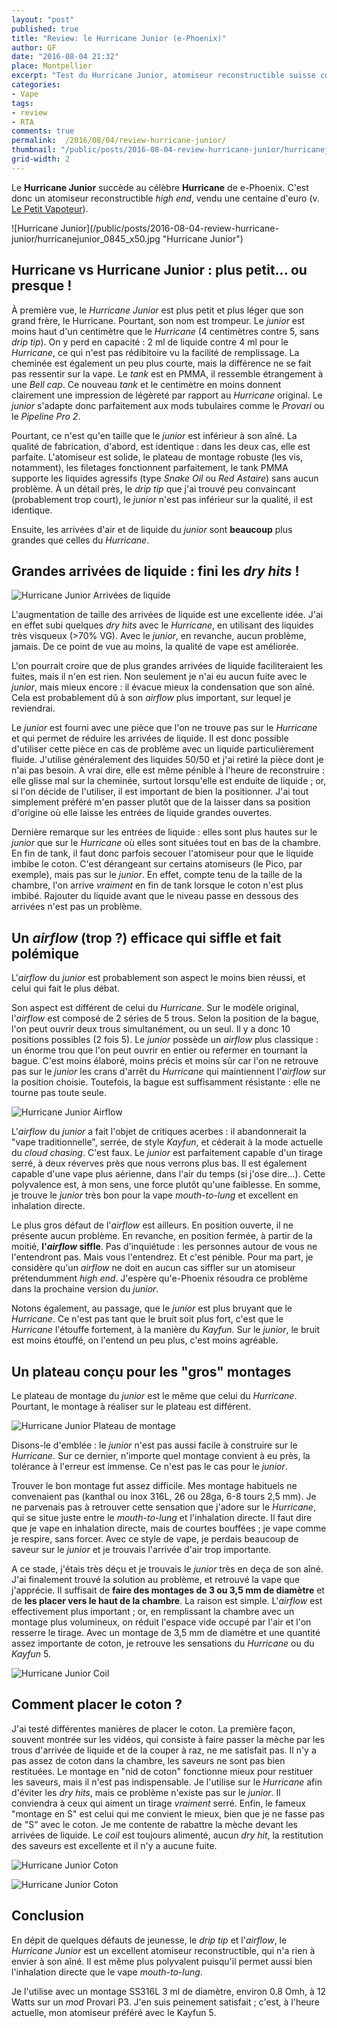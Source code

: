 ```yaml
---
layout: "post"
published: true
title: "Review: le Hurricane Junior (e-Phoenix)"
author: GF
date: "2016-08-04 21:32"
place: Montpellier
excerpt: "Test du Hurricane Junior, atomiseur reconstructible suisse construit par e-Phoenix. Surprenant mélange des genres, cet atomiseur n'est pas facile à dompter. Mais une fois que l'on s'y est habitué, la vape est d'une qualité exceptionnelle."
categories:
- Vape
tags:
- review
- RTA
comments: true
permalink:  /2016/08/04/review-hurricane-junior/
thumbnail: "/public/posts/2016-08-04-review-hurricane-junior/hurricanejunior.jpg"
grid-width: 2
---
```


Le **Hurricane Junior** succède au célèbre **Hurricane** de e-Phoenix. C'est donc un atomiseur reconstructible _high end_, vendu une centaine d'euro (v. [Le Petit Vapoteur](http://www.lepetitvapoteur.com/fr/reparables/2738-hurricane-junior.html)).

<div class='wrap-left' markdown="1">
![Hurricane Junior](/public/posts/2016-08-04-review-hurricane-junior/hurricanejunior_0845_x50.jpg "Hurricane Junior")
</div>

## Hurricane vs Hurricane Junior : plus petit... ou presque !

À première vue, le _Hurricane Junior_ est plus petit et plus léger que son grand frère, le Hurricane. Pourtant, son nom est trompeur. Le _junior_ est moins haut d'un centimètre que le _Hurricane_ (4 centimètres contre 5, sans _drip tip_). On y perd en capacité : 2 ml de liquide contre 4 ml pour le _Hurricane_, ce qui n'est pas rédibitoire vu la facilité de remplissage. La cheminée est également un peu plus courte, mais la différence ne se fait pas ressentir sur la vape. Le _tank_ est en PMMA, il ressemble étrangement à une _Bell cap_. Ce nouveau _tank_ et le centimètre en moins donnent clairement une impression de légèreté par rapport au _Hurricane_ original. Le _junior_ s'adapte donc parfaitement aux mods tubulaires comme le _Provari_ ou le _Pipeline Pro 2_.

Pourtant, ce n'est qu'en taille que le _junior_ est inférieur à son aîné. La qualité de fabrication, d'abord, est identique : dans les deux cas, elle est parfaite. L'atomiseur est solide, le plateau de montage robuste (les vis, notamment), les filetages fonctionnent parfaitement, le tank PMMA supporte les liquides agressifs (type _Snake Oil_ ou _Red Astaire_) sans aucun problème. À un détail près, le _drip tip_ que j'ai trouvé peu convaincant (probablement trop court), le _junior_ n'est pas inférieur sur la qualité, il est identique.

Ensuite, les arrivées d'air et de liquide du _junior_ sont **beaucoup** plus grandes que celles du _Hurricane_.

## Grandes arrivées de liquide : fini les _dry hits_ !

![Hurricane Junior Arrivées de liquide](/public/posts/2016-08-04-review-hurricane-junior/hurricanejunior_0151_x50.jpg "Hurricane Junior Arrivées de liquide")

L'augmentation de taille des arrivées de liquide est une excellente idée. J'ai en effet subi quelques _dry hits_ avec le _Hurricane_, en utilisant des liquides très visqueux (>70% VG). Avec le _junior_, en revanche, aucun problème, jamais. De ce point de vue au moins, la qualité de vape est améliorée. 

L'on pourrait croire que de plus grandes arrivées de liquide faciliteraient les fuites, mais il n'en est rien. Non seulement je n'ai eu aucun fuite avec le _junior_, mais mieux encore : il évacue mieux la condensation que son aîné. Cela est probablement dû à son _airflow_ plus important, sur lequel je reviendrai.

Le _junior_ est fourni avec une pièce que l'on ne trouve pas sur le _Hurricane_ et qui permet de réduire les arrivées de liquide. Il est donc possible d'utiliser cette pièce en cas de problème avec un liquide particulièrement fluide. J'utilise généralement des liquides 50/50 et j'ai retiré la pièce dont je n'ai pas besoin. A vrai dire, elle est même pénible à l'heure de reconstruire : elle glisse mal sur la cheminée, surtout lorsqu'elle est enduite de liquide ; or, si l'on décide de l'utiliser, il est important de bien la positionner. J'ai tout simplement préféré m'en passer plutôt que de la laisser dans sa position d'origine où elle laisse les entrées de liquide grandes ouvertes.

Dernière remarque sur les entrées de liquide : elles sont plus hautes sur le _junior_ que sur le _Hurricane_ où elles sont situées tout en bas de la chambre. En fin de tank, il faut donc parfois secouer l'atomiseur pour que le liquide imbibe le coton. C'est dérangeant sur certains atomiseurs (le Pico, par exemple), mais pas sur le _junior_. En effet, compte tenu de la taille de la chambre, l'on arrive _vraiment_ en fin de tank lorsque le coton n'est plus imbibé. Rajouter du liquide avant que le niveau passe en dessous des arrivées n'est pas un problème.

## Un _airflow_ (trop ?) efficace qui siffle et fait polémique

L'_airflow_ du _junior_ est probablement son aspect le moins bien réussi, et celui qui fait le plus débat.

Son aspect est différent de celui du _Hurricane_. Sur le modèle original, l'_airflow_ est composé de 2 séries de 5 trous. Selon la position de la bague, l'on peut ouvrir deux trous simultanément, ou un seul. Il y a donc 10 positions possibles (2 fois 5). Le _junior_ possède un _airflow_ plus classique : un énorme trou que l'on peut ouvrir en entier ou refermer en tournant la bague. C'est moins élaboré, moins précis et moins sûr car l'on ne retrouve pas sur le _junior_ les crans d'arrêt du _Hurricane_ qui maintiennent l'_airflow_ sur la position choisie. Toutefois, la bague est suffisamment résistante : elle ne tourne pas toute seule.

![Hurricane Junior Airflow](/public/posts/2016-08-04-review-hurricane-junior/hurricanejunior_0152_x50.jpg "Hurricane Junior Airflow")

L'_airflow_ du _junior_ a fait l'objet de critiques acerbes : il abandonnerait la "vape traditionnelle", serrée, de style _Kayfun_, et céderait à la mode actuelle du _cloud chasing_. C'est faux. Le _junior_ est parfaitement capable d'un tirage serré, à deux réverves près que nous verrons plus bas. Il est également capable d'une vape plus aérienne, dans l'air du temps (si j'ose dire...). Cette polyvalence est, à mon sens, une force plutôt qu'une faiblesse. En somme, je trouve le _junior_ très bon pour la vape _mouth-to-lung_ et excellent en inhalation directe.

Le plus gros défaut de l'_airflow_ est ailleurs. En position ouverte, il ne présente aucun problème. En revanche, en position fermée, à partir de la moitié, **l'_airflow_ siffle**. Pas d'inquiétude : les personnes autour de vous ne l'entendront pas. Mais vous l'entendrez. Et c'est pénible. Pour ma part, je considère qu'un _airflow_ ne doit en aucun cas siffler sur un atomiseur prétendumment _high end_. J'espère qu'e-Phoenix résoudra ce problème dans la prochaine version du _junior_.

Notons également, au passage, que le _junior_ est plus bruyant que le _Hurricane_. Ce n'est pas tant que le bruit soit plus fort, c'est que le _Hurricane_ l'étouffe fortement, à la manière du _Kayfun_. Sur le _junior_, le bruit est moins étouffé, on l'entend un peu plus, c'est moins agréable.

## Un plateau conçu pour les "gros" montages

Le plateau de montage du _junior_ est le même que celui du _Hurricane_. Pourtant, le montage à réaliser sur le plateau est différent.

![Hurricane Junior Plateau de montage](/public/posts/2016-08-04-review-hurricane-junior/hurricanejunior_0846_x50.jpg "Hurricane Junior Plateau de montage")

Disons-le d'emblée : le _junior_ n'est pas aussi facile à construire sur le _Hurricane_. Sur ce dernier, n'importe quel montage convient à eu près, la tolérance à l'erreur est immense. Ce n'est pas le cas pour le _junior_.

Trouver le bon montage fut assez difficile. Mes montage habituels ne convenaient pas (kanthal ou inox 316L, 26 ou 28ga, 6-8 tours 2,5 mm). Je ne parvenais pas à retrouver cette sensation que j'adore sur le _Hurricane_, qui se situe juste entre le _mouth-to-lung_ et l'inhalation directe. Il faut dire que je vape en inhalation directe, mais de courtes bouffées ; je vape comme je respire, sans forcer. Avec ce style de vape, je perdais beaucoup de saveur sur le _junior_ et je trouvais l'arrivée d'air trop importante.

A ce stade, j'étais très déçu et je trouvais le _junior_ très en deça de son aîné. J'ai finalement trouvé la solution au problème, et retrouvé la vape que j'apprécie. Il suffisait de **faire des montages de 3 ou 3,5 mm de diamètre** et de **les placer vers le haut de la chambre**. La raison est simple. L'_airflow_ est effectivement plus important ; or, en remplissant la chambre avec un montage plus volumineux, on réduit l'espace vide occupé par l'air et l'on resserre le tirage. Avec un montage de 3,5 mm de diamètre et une quantité assez importante de coton, je retrouve les sensations du _Hurricane_ ou du _Kayfun_ 5.

![Hurricane Junior Coil](/public/posts/2016-08-04-review-hurricane-junior/hurricanejunior_0848_x50.jpg "Hurricane Junior Coil")

## Comment placer le coton ?

J'ai testé différentes manières de placer le coton. La première façon, souvent montrée sur les vidéos, qui consiste à faire passer la mèche par les trous d'arrivée de liquide et de la couper à raz, ne me satisfait pas. Il n'y a pas assez de coton dans la chambre, les saveurs ne sont pas bien restituées. Le montage en "nid de coton" fonctionne mieux pour restituer les saveurs, mais il n'est pas indispensable. Je l'utilise sur le _Hurricane_ afin d'éviter les _dry hits_, mais ce problème n'existe pas sur le _junior_. Il conviendra à ceux qui aiment un tirage _vraiment_ serré. Enfin, le fameux "montage en S" est celui qui me convient le mieux, bien que je ne fasse pas de "S" avec le coton. Je me contente de rabattre la mèche devant les arrivées de liquide. Le _coil_ est toujours alimenté, aucun _dry hit_, la restitution des saveurs est excellente et il n'y a aucune fuite.

![Hurricane Junior Coton](/public/posts/2016-08-04-review-hurricane-junior/hurricanejunior_0850_x50.jpg "Hurricane Junior Coton")

![Hurricane Junior Coton](/public/posts/2016-08-04-review-hurricane-junior/hurricanejunior_0852_x50.jpg "Hurricane Junior Coton")

## Conclusion

En dépit de quelques défauts de jeunesse, le _drip tip_ et l'_airflow_, le _Hurricane Junior_ est un excellent atomiseur reconstructible, qui n'a rien à envier à son aîné. Il est même plus polyvalent puisqu'il permet aussi bien l'inhalation directe que le vape _mouth-to-lung_.

Je l'utilise avec un montage SS316L 3 ml de diamètre, environ 0.8 Omh, à 12 Watts sur un _mod_ Provari P3. J'en suis peinement satisfait ; c'est, à l'heure actuelle, mon atomiseur préféré avec le Kayfun 5.


